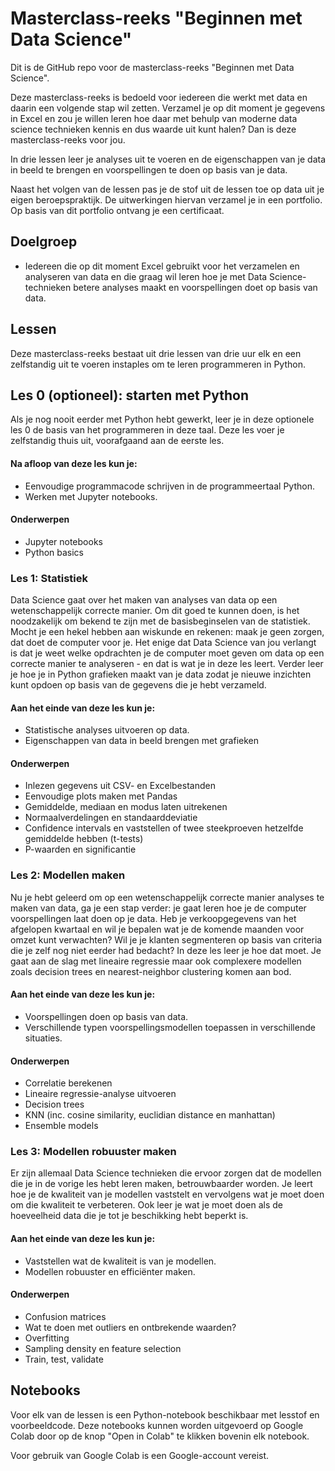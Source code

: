 # Masterclass-reeks "Beginnen met Data Science"

Dit is de GitHub repo voor de masterclass-reeks "Beginnen met Data Science".

Deze masterclass-reeks is bedoeld voor iedereen die werkt met data en daarin een volgende stap wil zetten. Verzamel je op dit moment je gegevens in Excel en zou je willen leren hoe daar met behulp van moderne data science technieken kennis en dus waarde uit kunt halen? Dan is deze masterclass-reeks voor jou.

In drie lessen leer je analyses uit te voeren en de eigenschappen van je data in beeld te brengen en voorspellingen te doen op basis van je data.

Naast het volgen van de lessen pas je de stof uit de lessen toe op data uit je eigen beroepspraktijk. De uitwerkingen hiervan verzamel je in een portfolio. Op basis van dit portfolio ontvang je een certificaat.

## Doelgroep

- Iedereen die op dit moment Excel gebruikt voor het verzamelen en analyseren van data en die graag wil leren hoe je met Data Science-technieken betere analyses maakt en voorspellingen doet op basis van data.

## Lessen

Deze masterclass-reeks bestaat uit drie lessen van drie uur elk en een zelfstandig uit te voeren instaples om te leren programmeren in Python.

## Les 0 (optioneel): starten met Python

Als je nog nooit eerder met Python hebt gewerkt, leer je in deze optionele les 0 de basis van het programmeren in deze taal. Deze les voer je zelfstandig thuis uit, voorafgaand aan de eerste les.

#### Na afloop van deze les kun je:
- Eenvoudige programmacode schrijven in de programmeertaal Python.
- Werken met Jupyter notebooks.

#### Onderwerpen
- Jupyter notebooks
- Python basics

### Les 1: Statistiek

Data Science gaat over het maken van analyses van data op een wetenschappelijk correcte manier. Om dit goed te kunnen doen, is het noodzakelijk om bekend te zijn met de basisbeginselen van de statistiek. Mocht je een hekel hebben aan wiskunde en rekenen: maak je geen zorgen, dat doet de computer voor je. Het enige dat Data Science van jou verlangt is dat je weet welke opdrachten je de computer moet geven om data op een correcte manier te analyseren - en dat is wat je in deze les leert. Verder leer je hoe je in Python grafieken maakt van je data zodat je nieuwe inzichten kunt opdoen op basis van de gegevens die je hebt verzameld.

#### Aan het einde van deze les kun je:
- Statistische analyses uitvoeren op data.
- Eigenschappen van data in beeld brengen met grafieken

#### Onderwerpen

- Inlezen gegevens uit CSV- en Excelbestanden
- Eenvoudige plots maken met Pandas
- Gemiddelde, mediaan en modus laten uitrekenen
- Normaalverdelingen en standaarddeviatie
- Confidence intervals en vaststellen of twee steekproeven hetzelfde gemiddelde hebben (t-tests)
- P-waarden en significantie

### Les 2: Modellen maken

Nu je hebt geleerd om op een wetenschappelijk correcte manier analyses te maken van data, ga je een stap verder: je gaat leren hoe je de computer voorspellingen laat doen op je data. Heb je verkoopgegevens van het afgelopen kwartaal en wil je bepalen wat je de komende maanden voor omzet kunt verwachten? Wil je je klanten segmenteren op basis van criteria die je zelf nog niet eerder had bedacht? In deze les leer je hoe dat moet. Je gaat aan de slag met lineaire regressie maar ook complexere modellen zoals decision trees en nearest-neighbor clustering komen aan bod.

#### Aan het einde van deze les kun je:
- Voorspellingen doen op basis van data.
- Verschillende typen voorspellingsmodellen toepassen in verschillende situaties.

#### Onderwerpen
- Correlatie berekenen
- Lineaire regressie-analyse uitvoeren
- Decision trees
- KNN (inc. cosine similarity, euclidian distance en manhattan)
- Ensemble models

### Les 3: Modellen robuuster maken

Er zijn allemaal Data Science technieken die ervoor zorgen dat de modellen die je in de vorige les hebt leren maken, betrouwbaarder worden. Je leert hoe je de kwaliteit van je modellen vaststelt en vervolgens wat je moet doen om die kwaliteit te verbeteren. Ook leer je wat je moet doen als de hoeveelheid data die je tot je beschikking hebt beperkt is.

#### Aan het einde van deze les kun je:

- Vaststellen wat de kwaliteit is van je modellen.
- Modellen robuuster en efficiënter maken.
    
#### Onderwerpen

- Confusion matrices
- Wat te doen met outliers en ontbrekende waarden?
- Overfitting
- Sampling density en feature selection
- Train, test, validate

## Notebooks

Voor elk van de lessen is een Python-notebook beschikbaar met lesstof en voorbeeldcode. Deze notebooks kunnen worden uitgevoerd op Google Colab door op de knop "Open in Colab" te klikken bovenin elk notebook.

Voor gebruik van Google Colab is een Google-account vereist.